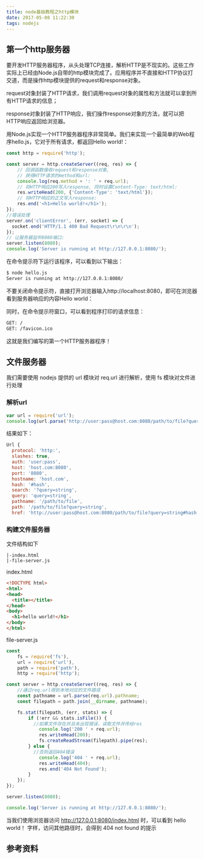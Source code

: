 ```yaml
---
title: node基础教程之http模块
date: 2017-05-08 11:22:30
tags: nodejs
---
```


## 第一个http服务器

要开发HTTP服务器程序，从头处理TCP连接，解析HTTP是不现实的。这些工作实际上已经由Node.js自带的http模块完成了。应用程序并不直接和HTTP协议打交道，而是操作http模块提供的request和response对象。

request对象封装了HTTP请求，我们调用request对象的属性和方法就可以拿到所有HTTP请求的信息；

response对象封装了HTTP响应，我们操作response对象的方法，就可以把HTTP响应返回给浏览器。

用Node.js实现一个HTTP服务器程序非常简单。我们来实现一个最简单的Web程序hello.js，它对于所有请求，都返回Hello world!：

```javascript
const http = require('http');

const server = http.createServer((req, res) => {
    // 回调函数接收request和response对象,
    // 获得HTTP请求的method和url:
    console.log(req.method + ': ' + req.url);
    // 将HTTP响应200写入response, 同时设置Content-Type: text/html:
    res.writeHead(200, {'Content-Type': 'text/html'});
    // 将HTTP响应的正文写入response:
    res.end('<h1>Hello world!</h1>');
});
//错误处理
server.on('clientError', (err, socket) => {
  socket.end('HTTP/1.1 400 Bad Request\r\n\r\n');
});
// 让服务器监听8080端口:
server.listen(8080);
console.log('Server is running at http://127.0.0.1:8080/');
```

在命令提示符下运行该程序，可以看到以下输出：

```bash
$ node hello.js
Server is running at http://127.0.0.1:8080/
```

不要关闭命令提示符，直接打开浏览器输入http://localhost:8080，即可在浏览器看到服务器响应的内容Hello world：

同时，在命令提示符窗口，可以看到程序打印的请求信息：

```bash
GET: /
GET: /favicon.ico
```

这就是我们编写的第一个HTTP服务器程序！

## 文件服务器

我们需要使用 nodejs 提供的 url 模块对 req.url 进行解析，使用 fs 模块对文件进行处理

### 解析url

```javascript
var url = require('url');
console.log(url.parse('http://user:pass@host.com:8080/path/to/file?query=string#hash'));
```

结果如下：

```javascript
Url {
  protocol: 'http:',
  slashes: true,
  auth: 'user:pass',
  host: 'host.com:8080',
  port: '8080',
  hostname: 'host.com',
  hash: '#hash',
  search: '?query=string',
  query: 'query=string',
  pathname: '/path/to/file',
  path: '/path/to/file?query=string',
  href: 'http://user:pass@host.com:8080/path/to/file?query=string#hash' }
```

### 构建文件服务器

文件结构如下

```
|-index.html
|-file-server.js
```

index.html

```html
<!DOCTYPE html>
<html>
<head>
  <title></title>
</head>
<body>
  <h1>hello world!</h1>
</body>
</html>
```

file-server.js

```javascript
const
    fs = require('fs'),
    url = require('url'),
    path = require('path'),
    http = require('http');

const server = http.createServer((req, res) => {
    //通过req.url得到本地对应的文件路径
    const pathname = url.parse(req.url).pathname;
    const filepath = path.join(__dirname, pathname);

    fs.stat(filepath, (err, stats) => {
        if (!err && stats.isFile()) {
          //如果文件存在并且未出现错误，读取文件并传给res
            console.log('200 ' + req.url);
            res.writeHead(200);
            fs.createReadStream(filepath).pipe(res);
        } else {
          //否则返回404错误
            console.log('404 ' + req.url);
            res.writeHead(404);
            res.end('404 Not Found');
        }
    });
});

server.listen(8080);

console.log('Server is running at http://127.0.0.1:8080/');
```

当我们使用浏览器访问 http://127.0.0.1:8080/index.html 时，可以看到 hello world！ 字样，访问其他路径时，会得到 404 not found 的提示

## 参考资料
